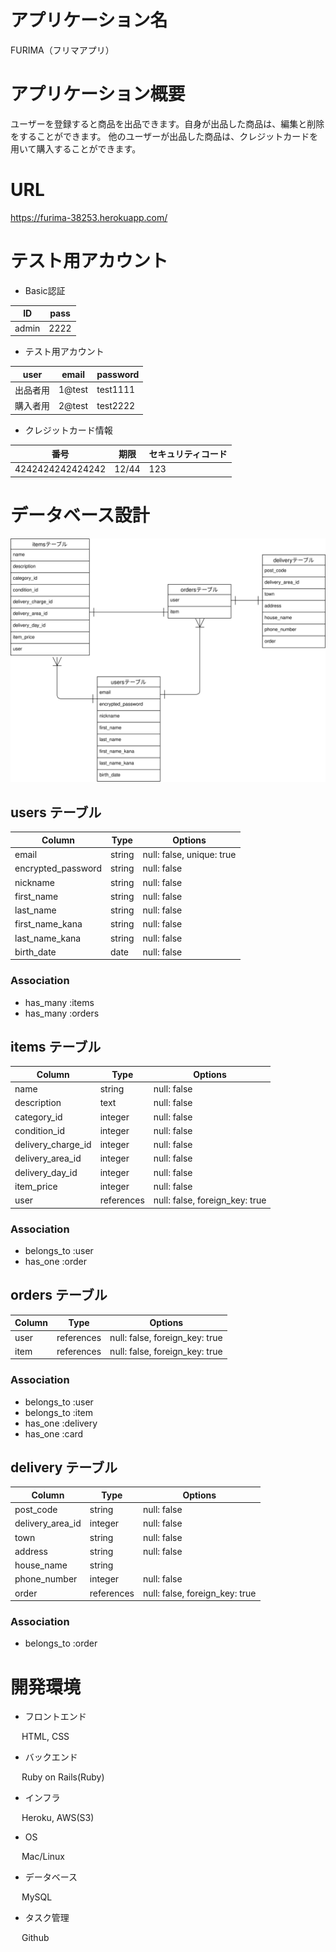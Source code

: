 # アプリケーション名
 FURIMA（フリマアプリ）

# アプリケーション概要
ユーザーを登録すると商品を出品できます。自身が出品した商品は、編集と削除をすることができます。
他のユーザーが出品した商品は、クレジットカードを用いて購入することができます。

# URL
https://furima-38253.herokuapp.com/

# テスト用アカウント

- Basic認証

| ID       | pass    |
| -------- | ------- | 
| admin    | 2222    |

- テスト用アカウント

| user     | email    | password     |
| -------- | -------- | ------------ |
| 出品者用  | 1@test   | test1111     |
| 購入者用  | 2@test   | test2222     |

- クレジットカード情報

| 番号               | 期限      | セキュリティコード  |
| ----------------- | -------- | ---------------- |
| 4242424242424242  | 12/44    | 123              |


# データベース設計
![](img/furima.svg)

## users テーブル

| Column             | Type   | Options                   |
| ------------------ | ------ | ------------------------- |
| email              | string | null: false, unique: true |
| encrypted_password | string | null: false               |
| nickname           | string | null: false               |
| first_name         | string | null: false               |
| last_name          | string | null: false               |
| first_name_kana    | string | null: false               |
| last_name_kana     | string | null: false               |
| birth_date         | date   | null: false               |

### Association

- has_many :items
- has_many :orders



## items テーブル

| Column             | Type       | Options                        |
| ------------------ | ---------- | ------------------------------ |
| name               | string     | null: false                    |
| description        | text       | null: false                    |
| category_id        | integer    | null: false                    |
| condition_id       | integer    | null: false                    |
| delivery_charge_id | integer    | null: false                    |
| delivery_area_id   | integer    | null: false                    |
| delivery_day_id    | integer    | null: false                    |
| item_price         | integer    | null: false                    |
| user               | references | null: false, foreign_key: true |

### Association

- belongs_to :user
- has_one    :order



## orders テーブル

| Column       | Type       | Options                        |
| ------------ | ---------- | ------------------------------ |
| user         | references | null: false, foreign_key: true |
| item         | references | null: false, foreign_key: true |

### Association

- belongs_to :user
- belongs_to :item
- has_one    :delivery
- has_one    :card




## delivery テーブル

| Column            | Type       | Options                        |
| ----------------- | ---------- | ------------------------------ |
| post_code         | string     | null: false                    |
| delivery_area_id  | integer    | null: false                    |
| town              | string     | null: false                    |
| address           | string     | null: false                    |
| house_name        | string     |                                |
| phone_number      | integer    | null: false                    |
| order             | references | null: false, foreign_key: true |


### Association

- belongs_to :order


# 開発環境
- フロントエンド

&emsp; HTML, CSS

- バックエンド

&emsp; Ruby on Rails(Ruby)

- インフラ

&emsp; Heroku, AWS(S3)

- OS

&emsp; Mac/Linux

- データベース

&emsp; MySQL

- タスク管理

&emsp; Github
